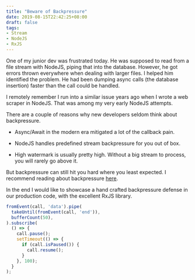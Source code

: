 ```yaml
---
title: "Beware of Backpressure"
date: 2019-08-15T22:42:25+08:00
draft: false
tags:
- Stream
- NodeJS
- RxJS
---
```


One of my junior dev was frustrated today. He was supposed to read from a file stream with NodeJS, piping that into the database. However, he got errors thrown everywhere when dealing with larger files.  I helped him identified the problem. He had been dumping async calls (the database insertion) faster than the call could be handled. 

I remotely remember I run into a similar issue years ago when I wrote a web scraper in NodeJS. That was among my very early NodeJS attempts.

There are a couple of reasons why new developers seldom think about backpressure. 

* Async/Await in the modern era mitigated a lot of the callback pain.  

* NodeJS handles predefined stream backpressure for you out of box.

* High watermark is usually pretty high. Without a big stream to process, you will rarely go above it.

But backpressure can still hit you hard where you least expected. I recommend reading about backpressure [here](https://nodejs.org/es/docs/guides/backpressuring-in-streams).

In the end I would like to showcase a hand crafted backpressure defense in our production code, with the excellent RxJS library.

```ts
fromEvent(call, 'data').pipe(
  takeUntil(fromEvent(call, 'end')),
  bufferCount(50),
).subscribe(
  () => {
    call.pause();
    setTimeout(() => {
      if (call.isPaused()) {
        call.resume();
      }
    }, 100);
  }
);
```